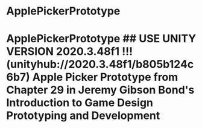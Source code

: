 # ApplePickerPrototype
# ApplePickerPrototype ## USE UNITY VERSION 2020.3.48f1 !!! (unityhub://2020.3.48f1/b805b124c6b7) Apple Picker Prototype from Chapter 29 in Jeremy Gibson Bond's Introduction to Game Design Prototyping and Development
